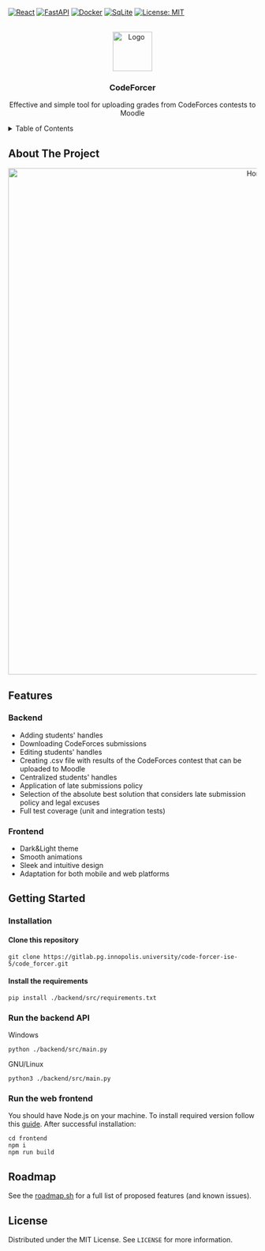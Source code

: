 [![React][React.js]][React-url] [![FastAPI][Fastapi]][Fastapi-url] [![Docker][docker]][docker-url] [![SqLite][sqlite]][sqlite-url] [![License: MIT](https://img.shields.io/badge/License-MIT-yellow.svg)](https://opensource.org/licenses/MIT)

<br />
<div align="center">
  <a href="https://gitlab.pg.innopolis.university/code-forcer-ise-5">
    <img src="assets/logo.svg" alt="Logo" width="80" height="80">
  </a>

<h3 align="center">CodeForcer</h3>

  <p align="center">
    Effective and simple tool for uploading grades from CodeForces contests to Moodle
  </p>
</div>

<!-- TABLE OF CONTENTS -->
<details>
  <summary>Table of Contents</summary>
  <ol>
    <li>
      <a href="#about-the-project">About The Project</a>
      <ul>
        <li>
          <a href="#built-with">Built With</a>
        </li>
      </ul>
    </li>
    <li>
      <a href="#getting-started">Getting Started</a>
      <ul>
        <li>
          <a href="#installation">Installation</a>
          <ul>
            <li>
              <a href="#run-the-backend-api">Run the backend API</a>
            </li>
            <li>
              <a href="#run-the-web-frontend">Run the web frontent</a>
            </li>
          </ul>
        </li>
      </ul>
    </li>
    <li>
      <a href="#features">Features</a>
      <ul>
        <li>
          <a href="#backend">Backend</a>
        </li>
        <li>
          <a href="#frontend">Frontend</a>
        </li>
      </ul>
    </li>
    <li>
      <a href="#roadmap">Roadmap</a>
    </li>
    <li>
      <a href="#license">License</a>
    </li>
  </ol>
</details>

## About The Project
<div align="center">
  <img src="assets/CodeForcer.jpeg" alt="Homepage" width="1024"/>
</div>


## Features
### Backend 
- Adding students' handles
- Downloading CodeForces submissions
- Editing students' handles
- Creating .csv file with results of the CodeForces contest that can be uploaded to Moodle
- Centralized students' handles
- Application of late submissions policy
- Selection of the absolute best solution that considers late submission policy and legal excuses
- Full test coverage (unit and integration tests)

### Frontend 
- Dark&Light theme
- Smooth animations
- Sleek and intuitive design
- Adaptation for both mobile and web platforms

## Getting Started

### Installation

#### Clone this repository

```
git clone https://gitlab.pg.innopolis.university/code-forcer-ise-5/code_forcer.git
```

#### Install the requirements
```
pip install ./backend/src/requirements.txt
```

### Run the backend API

Windows
```
python ./backend/src/main.py
```

GNU/Linux 
```
python3 ./backend/src/main.py
```

### Run the web frontend

You should have Node.js on your machine. To install required version follow this [guide](https://tecadmin.net/install-latest-nodejs-npm-on-linux-mint/).
After successful installation:

```
cd frontend
npm i
npm run build
```


## Roadmap

See the [roadmap.sh](https://roadmap.sh/r/codeforcer) for a full list of proposed features (and known issues).


## License 

Distributed under the MIT License. See `LICENSE` for more information.



<!-- MARKDOWN LINKS & IMAGES -->
<!-- https://www.markdownguide.org/basic-syntax/#reference-style-links -->
[product-screenshot]: https://ibb.co/640xgDW
[React.js]: https://img.shields.io/badge/React-20232A?style=for-the-badge&logo=react&logoColor=61DAFB
[React-url]: https://reactjs.org/
[Fastapi]: https://img.shields.io/badge/fastapi-20232A?style=for-the-badge&logo=fastapi&color=04998a&logoColor=ffffff
[Fastapi-url]: https://fastapi.tiangolo.com/
[docker]: https://img.shields.io/badge/docker-20232A?style=for-the-badge&logo=docker&logoColor=ffffff&color=0e1756
[docker-url]: https://www.docker.com/
[sqlite]: https://img.shields.io/badge/sqlite-20232A?style=for-the-badge&logo=sqlite&logoColor=46a3dc&color=003c58
[sqlite-url]: https://img.shields.io/badge/sqlite-20232A?style=for-the-badge&logo=sqlite&logoColor=46a3dc&color=003c58


